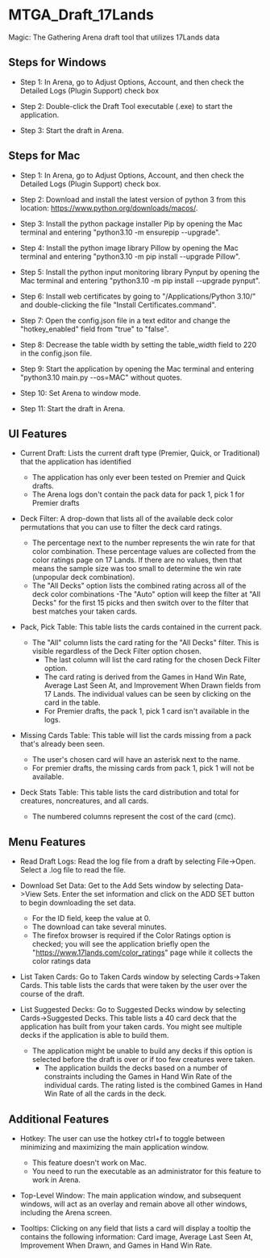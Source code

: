 # MTGA_Draft_17Lands
Magic: The Gathering Arena draft tool that utilizes 17Lands data

## Steps for Windows

- Step 1: In Arena, go to Adjust Options, Account, and then check the Detailed Logs (Plugin Support) check box

- Step 2: Double-click the Draft Tool executable (.exe) to start the application.

- Step 3: Start the draft in Arena.

## Steps for Mac

- Step 1: In Arena, go to Adjust Options, Account, and then check the Detailed Logs (Plugin Support) check box.

- Step 2: Download and install the latest version of python 3 from this location: https://www.python.org/downloads/macos/.

- Step 3: Install the python package installer Pip by opening the Mac terminal and entering "python3.10 -m ensurepip --upgrade".

- Step 4: Install the python image library Pillow by opening the Mac terminal and entering "python3.10 -m pip install --upgrade Pillow".

- Step 5: Install the python input monitoring library Pynput by opening the Mac terminal and entering "python3.10 -m pip install --upgrade pynput".

- Step 6: Install web certificates by going to "/Applications/Python 3.10/" and double-clicking the file "Install Certificates.command".

- Step 7: Open the config.json file in a text editor and change the "hotkey_enabled" field from "true" to "false".

- Step 8: Decrease the table width by setting the table_width field to 220 in the config.json file.

- Step 9: Start the application by opening the Mac terminal and entering "python3.10 main.py --os=MAC" without quotes.

- Step 10: Set Arena to window mode.

- Step 11: Start the draft in Arena.

## UI Features

- Current Draft: Lists the current draft type (Premier, Quick, or Traditional) that the application has identified

    - The application has only ever been tested on Premier and Quick drafts. 
    - The Arena logs don't contain the pack data for pack 1, pick 1 for Premier drafts
  
- Deck Filter: A drop-down that lists all of the available deck color permutations that you can use to filter the deck card ratings.

    - The percentage next to the number represents the win rate for that color combination. These percentage values are collected from the color ratings page on 17 Lands. If there are no values, then that means the sample size was too small to determine the win rate (unpopular deck combination).
    - The "All Decks" option lists the combined rating across all of the deck color combinations
        -The "Auto" option will keep the filter at "All Decks" for the first 15 picks and then switch over to the filter that best matches your taken cards.
	
- Pack, Pick Table: This table lists the cards contained in the current pack. 

    - The "All" column lists the card rating for the "All Decks" filter. This is visible regardless of the Deck Filter option chosen.
        - The last column will list the card rating for the chosen Deck Filter option.
        - The card rating is derived from the Games in Hand Win Rate, Average Last Seen At, and Improvement When Drawn fields from 17 Lands. The individual values can be seen by clicking on the card in the table.
        - For Premier drafts, the pack 1, pick 1 card isn't available in the logs.
	
- Missing Cards Table: This table will list the cards missing from a pack that's already been seen. 

    - The user's chosen card will have an asterisk next to the name.
    - For premier drafts, the missing cards from pack 1, pick 1 will not be available.
	
- Deck Stats Table: This table lists the card distribution and total for creatures, noncreatures, and all cards.

    - The numbered columns represent the cost of the card (cmc).

## Menu Features

- Read Draft Logs: Read the log file from a draft by selecting File->Open. Select a .log file to read the file.

- Download Set Data: Get to the Add Sets window by selecting Data->View Sets. Enter the set information and click on the ADD SET button to begin downloading the set data.

    - For the ID field, keep the value at 0.
    - The download can take several minutes.
    - The firefox browser is required if the Color Ratings option is checked; you will see the application briefly open the "https://www.17lands.com/color_ratings" page while it collects the color ratings data
 
- List Taken Cards: Go to Taken Cards window by selecting Cards->Taken Cards. This table lists the cards that were taken by the user over the course of the draft.

- List Suggested Decks: Go to Suggested Decks window by selecting Cards->Suggested Decks. This table lists a 40 card deck that the application has built from your taken cards. You might see multiple decks if the application is able to build them.
 
    - The application might be unable to build any decks if this option is selected before the draft is over or if too few creatures were taken.
        - The application builds the decks based on a number of constraints including the Games in Hand Win Rate of the individual cards. The rating listed is the combined Games in Hand Win Rate of all the cards in the deck.
	
	
## Additional Features

- Hotkey: The user can use the hotkey ctrl+f to toggle between minimizing and maximizing the main application window.

    - This feature doesn't work on Mac.
    - You need to run the executable as an administrator for this feature to work in Arena.

- Top-Level Window: The main application window, and subsequent windows, will act as an overlay and remain above all other windows, including the Arena screen.

- Tooltips: Clicking on any field that lists a card will display a tooltip the contains the following information: Card image, Average Last Seen At, Improvement When Drawn, and Games in Hand Win Rate.

	
	
	








